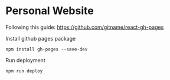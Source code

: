 # Personal Website
Following this guide: https://github.com/gitname/react-gh-pages

Install github pages package
```
npm install gh-pages --save-dev
```

Run deployment
```
npm run deploy
```
